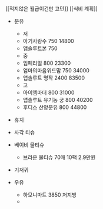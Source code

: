 [[적지않은 월급이건만 고민]]
[[식비 계획]]
- 분유
	- 저
	- 아기사랑수 750 14800
	- 앱솔루트본 750 
	- 중
	- 임페리얼 800 23300
	- 엄마의마음위드맘 750 34000
	- 앱솔루트 명작 2400 83500
	- 고
	- 아이엠마더 800 31000
	- 앱솔루트 유기농 궁 800 40200
	- 후디스 산양분유 800 44800
- 휴지
- 사각 티슈
- 베이비 물티슈
	- 브라운 물티슈 70매 10팩 2.9만원
- 기저귀


- 우유
	- 하모니마트 3850 저지방
	- 